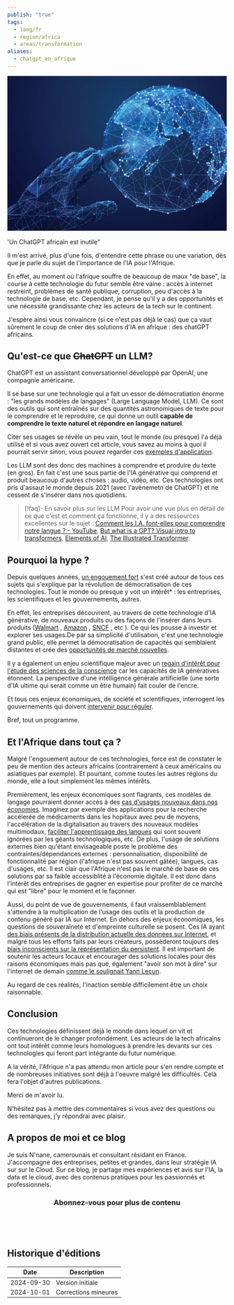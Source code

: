```yaml
---
publish: "true"
tags:
  - lang/fr
  - region/africa
  - areas/transformation
aliases:
  - chatgpt_en_afrique
---
```

![](assets/africa_touch_tech.png)

'Un ChatGPT africain est inutile"

Il m'est arrivé, plus d'une fois, d'entendre cette phrase ou une variation, dès que je parle du sujet de l'importance de l'IA pour l'Afrique. 


En effet, au moment où l'afrique souffre de beaucoup de maux "de base", la course à cette technologie du futur semble être vaine : accès à internet restreint, problèmes de santé publique, corruption, peu d'accès à la technologie de base, etc. Cependant, je pense qu'il y a des opportunités et une nécessité grandissante chez les acteurs de la tech sur le continent. 

J'espère ainsi vous convaincre (si ce n'est pas déjà le cas) que ça vaut sûrement le coup de créer des solutions d'IA en afrique : des chatGPT africains.

## Qu'est-ce que ~~ChatGPT~~ un LLM?

ChatGPT est un assistant conversationnel développé par OpenAI, une compagnie américaine.

Il se base sur une technologie qui a fait un essor de démocratiation énorme : "les grands modèles de langages" (Large Language Model, LLM). Ce sont des outils qui sont entraînés sur des quantités astronomiques de texte pour le comprendre et le reproduire, ce qui donne un outil **capable de comprendre le texte naturel et répondre en langage naturel**.

Citer ses usages se révèle un peu vain, tout le monde (ou presque) l'a déjà utilisé et si vous avez ouvert cet article, vous savez au moins à quoi il pourrait servir sinon, vous pouvez regarder ces [exemples d'application](https://www.coursera.org/articles/llm-use-cases).

Les LLM sont des donc des machines à comprendre et produire du texte (en gros). En fait c'est une sous partie de l'IA générative qui comprend et produit beaucoup d'autres choses : audio, vidéo, etc. Ces technologies ont pris d'assaut le monde depuis 2021  (avec l'avènemetn de ChatGPT) et ne cessent de s'insérer dans nos quotidiens.

>[!faq]- En savoir plus sur les LLM
>Pour avoir une vue plus en détail de ce que c'est et comment ça fonctionne, il y a des ressources excellentes sur le sujet : [Comment les I.A. font-elles pour comprendre notre langue ? - YouTube](https://www.youtube.com/watch?v=CsQNF9s78Nc&t=63s), [But what is a GPT? Visual intro to transformers](https://www.youtube.com/watch?v=wjZofJX0v4M),  [Elements of AI](https://course.elementsofai.com/fr/), [The Illustrated Transformer](https://jalammar.github.io/illustrated-transformer/).


## Pourquoi la hype ?

Depuis quelques années, [un engouement fort](https://trends.google.fr/trends/explore?date=today%205-y&q=llm&hl=fr) s'est créé autour de tous ces sujets qui s'explique par la révolution de démocratisation de ces technologies. Tout le monde ou presque y voit un intérêt* : les entreprises, les scientifiques et les gouvernements, autres.

En effet, les entreprises découvrent, au travers de cette technologie d'IA générative, de nouveaux produits ou des façons de l'insérer dans leurs produits ([Walmart](https://tech.walmart.com/content/walmart-global-tech/en_us/blog/post/walmart-is-building-a-genai-powered-shopping-assistant.html) , [Amazon](https://www.theverge.com/2024/8/30/24232123/amazon-new-alexa-voice-assistant-claude-ai-model) , [SNCF](https://www.lemondeinformatique.fr/actualites/lire-pour-les-trains-en-retard-la-sncf-lance-sa-genai-micheline-93366.html) , etc ).  Ce qui les pousse à investir et explorer ses usages.De par sa simplicité d'utilisation, c'est une technologie grand public, elle permet la démocratisation de capacités qui semblaient distantes et crée des [opportunités de marché nouvelles](https://www2.deloitte.com/ro/en/pages/about-deloitte/articles/studiu-deloitte-cheltuielile-companiilor-cu-gen-ai-vor-creste-cu-la-nivel-global-iar-piata-cipurilor-optimizate-pentru-aceasta-tehnologie-va-ajunge-la-peste-de-miliarde-de-dolari-de-la-aproape-zero-urma-cu-doi-ani.html).

Il y a également un enjeu scientifique majeur avec un [regain d'intérêt pour l'étude des sciences de la conscience](https://www.youtube.com/watch?v=j2zv4jlo2Nw) car les capacités de IA génératives étonnent. La perspective d'une intélligence générale artificielle (une sorte d'IA ultime qui serait comme un être humain) fait couler de l'encre.

Et tous ces enjeux économiques, de société et scientifiques, interrogent les gouvernements qui doivent [intervenir pour réguler](https://www.europarl.europa.eu/topics/en/article/20230601STO93804/eu-ai-act-first-regulation-on-artificial-intelligence).

Bref, tout un programme. 

## Et l'Afrique dans tout ça ?


Malgré l'engouement autour de ces technologies, force est de constater le peu de mention des acteurs africains (contrairement à ceux américains ou asiatiques par exemple). Et pourtant, comme toutes les autres régions du monde, elle a tout simplement les mêmes intérêts. 

Premièrement, les enjeux économiques sont flagrants, ces modèles de langage pourraient donner accès à des [cas d'usages nouveaux dans nos économies](https://www.bcg.com/publications/2023/south-africa-and-artificial-intelligence).  Imaginez par exemple des applications pour la recherche accélerée de médicaments dans les hopitaux avec peu de moyens, l'accélération de la digitalisation au travers des nouveaux modèles multimodaux, [faciliter l'apprentissage des langues](https://fr.africanews.com/2023/07/26/le-mali-abandonne-le-francais-comme-langue-officielle//)  qui sont souvent ignorées par les géants technologiques, etc. De plus, l'usage de solutions externes bien qu'étant envisageable poste le problème des contraintes/dépendances externes : personnalisation, disponibilité de fonctionnalité par région (l'afrique n'est pas souvent gâtée), langues, cas d'usages, etc. Il est clair que l'Afrique n'est pas le marché de base de ces solutions par sa faible accessiblité à l'économie digitale. Il est donc dans l'intérêt des entreprises de gagner en expertise pour profiter de ce marché qui est "libre" pour le moment et le façonner.

Aussi, du point de vue de gouvernements, il faut vraissemblablement s'attendre à la multiplication de l'usage des outils et la production de contenu généré par IA sur Internet. En dehors des enjeux économiques, les questions de souveraîneté et d'empreinte culturelle se posent. Ces IA ayant [des biais présents de la distribution actuelle des données sur Internet](https://therecord.media/lack-of-data-makes-ai-more-biased-in-africa), et malgré tous les efforts faits par leurs créateurs, possèderont toujours des  [biais inconscients sur la représentation du persistent](https://arxiv.org/html/2406.03198v1). Il est important de soutenir les acteurs locaux et encourager des solutions locales pour des raisons économiques mais pas que, également "avoir son mot à dire" sur l'internet de demain [comme le soulignait Yann Lecun](https://youtu.be/5t1vTLU7s40?feature=shared&t=5816). 

Au regard de ces réalités, l'inaction semble difficilement être un choix raisonnable.

## Conclusion


Ces technologies définissent déjà le monde dans lequel on vit et continueront de le changer profondément. Les acteurs de la tech africains ont tout intérêt comme leurs homologues à prendre les devants sur ces technologies qui feront part intégrante du futur numérique.


A la vérité, l'Afrique n'a pas attendu mon article pour s'en rendre compte et de nombreuses initiatives sont déjà à l'oeuvre malgré les difficultés. Celà fera l'objet d'autres publications.


Merci de m'avoir lu.

N'hésitez pas à mettre des commentaires si vous avez des questions ou des remarques, j'y répondrai avec plaisir.


## A propos de moi et ce blog

Je suis N'nane, camerounais et consultant résidant en France. J'accompagne des entreprises, petites et grandes, dans leur stratégie IA sur sur le Cloud. Sur ce blog, je partage mes expériences et avis sur l'IA, la data et le cloud, avec des contenus pratiques pour les passionnés et professionnels.


<meta name="viewport" content=
		"width=device-width, initial-scale=1" />
	<link rel="stylesheet" href=
"https://cdnjs.cloudflare.com/ajax/libs/font-awesome/4.7.0/css/font-awesome.min.css" />

<style>
		.fa:hover {
			opacity: 1.9;
		}
		

		.fa-linkedin {
			background: "#007bb5";
		}
		.fa-twitter {
			background: "#007bb5";

		}
		
		.fa-pinterest {
			background: "#cb2027";
			color: white;
		}
		a {
			"text-color": red
		}

		.fa-reddit {
			background: "#ff5700";
			color: white;
		}

		.fa {
			padding: 20px;
			font-size: 40px;
			width: 60px;
			text-decoration: none;
			margin: 5px 80px;
		     opacity: 0.5;
		}
	</style>
<center>
		<h3>Abonnez-vous pour plus de contenu</h3>
		<a href="https://linkedin.com/in/nnane" class="fa fa-linkedin"></a>
		<a href="https://x.com/nnane_d" class="fa fa-twitter"></a>
		<!--<a href="#" class="fa fa-reddit"></a>-->
</center>


<script src="https://giscus.app/client.js"
        data-repo="nprime496/nprime496.github.io"
        data-repo-id="R_kgDOG_9eXQ"
        data-category="General"
        data-category-id="DIC_kwDOG_9eXc4CiJ71"
        data-mapping="specific"
        data-term="chatgpt_africa"
        data-strict="0"
        data-reactions-enabled="1"
        data-emit-metadata="0"
        data-input-position="top"
        data-theme="preferred_color_scheme"
        data-lang="en"
        data-loading="lazy"
        crossorigin="anonymous"
        async>
</script>

## Historique d'éditions

| Date       | Description          |
| ---------- | -------------------- |
| 2024-09-30 | Version initiale     |
| 2024-10-01 | Corrections mineures |

